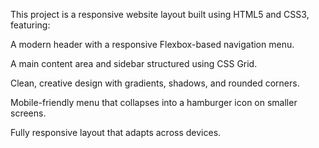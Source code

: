 This project is a responsive website layout built using HTML5 and CSS3, featuring:

A modern header with a responsive Flexbox-based navigation menu.

A main content area and sidebar structured using CSS Grid.

Clean, creative design with gradients, shadows, and rounded corners.

Mobile-friendly menu that collapses into a hamburger icon on smaller screens.

Fully responsive layout that adapts across devices.
